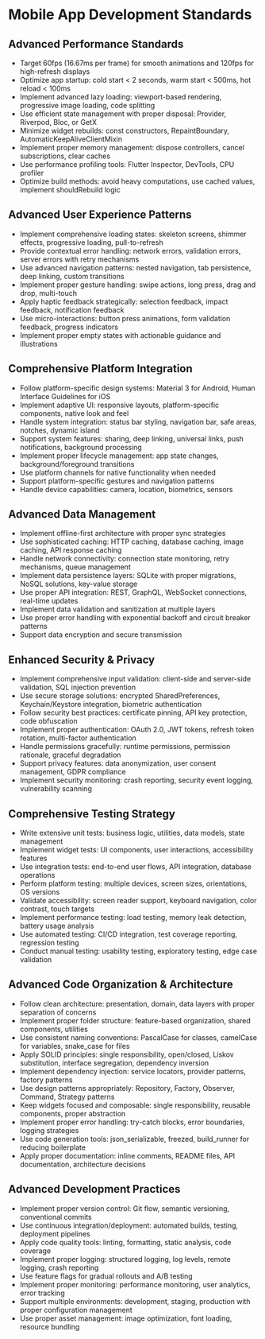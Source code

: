 # Mobile App Development Standards

## Advanced Performance Standards
- Target 60fps (16.67ms per frame) for smooth animations and 120fps for high-refresh displays
- Optimize app startup: cold start < 2 seconds, warm start < 500ms, hot reload < 100ms
- Implement advanced lazy loading: viewport-based rendering, progressive image loading, code splitting
- Use efficient state management with proper disposal: Provider, Riverpod, Bloc, or GetX
- Minimize widget rebuilds: const constructors, RepaintBoundary, AutomaticKeepAliveClientMixin
- Implement proper memory management: dispose controllers, cancel subscriptions, clear caches
- Use performance profiling tools: Flutter Inspector, DevTools, CPU profiler
- Optimize build methods: avoid heavy computations, use cached values, implement shouldRebuild logic

## Advanced User Experience Patterns
- Implement comprehensive loading states: skeleton screens, shimmer effects, progressive loading, pull-to-refresh
- Provide contextual error handling: network errors, validation errors, server errors with retry mechanisms
- Use advanced navigation patterns: nested navigation, tab persistence, deep linking, custom transitions
- Implement proper gesture handling: swipe actions, long press, drag and drop, multi-touch
- Apply haptic feedback strategically: selection feedback, impact feedback, notification feedback
- Use micro-interactions: button press animations, form validation feedback, progress indicators
- Implement proper empty states with actionable guidance and illustrations

## Comprehensive Platform Integration
- Follow platform-specific design systems: Material 3 for Android, Human Interface Guidelines for iOS
- Implement adaptive UI: responsive layouts, platform-specific components, native look and feel
- Handle system integration: status bar styling, navigation bar, safe areas, notches, dynamic island
- Support system features: sharing, deep linking, universal links, push notifications, background processing
- Implement proper lifecycle management: app state changes, background/foreground transitions
- Use platform channels for native functionality when needed
- Support platform-specific gestures and navigation patterns
- Handle device capabilities: camera, location, biometrics, sensors

## Advanced Data Management
- Implement offline-first architecture with proper sync strategies
- Use sophisticated caching: HTTP caching, database caching, image caching, API response caching
- Handle network connectivity: connection state monitoring, retry mechanisms, queue management
- Implement data persistence layers: SQLite with proper migrations, NoSQL solutions, key-value storage
- Use proper API integration: REST, GraphQL, WebSocket connections, real-time updates
- Implement data validation and sanitization at multiple layers
- Use proper error handling with exponential backoff and circuit breaker patterns
- Support data encryption and secure transmission

## Enhanced Security & Privacy
- Implement comprehensive input validation: client-side and server-side validation, SQL injection prevention
- Use secure storage solutions: encrypted SharedPreferences, Keychain/Keystore integration, biometric authentication
- Follow security best practices: certificate pinning, API key protection, code obfuscation
- Implement proper authentication: OAuth 2.0, JWT tokens, refresh token rotation, multi-factor authentication
- Handle permissions gracefully: runtime permissions, permission rationale, graceful degradation
- Support privacy features: data anonymization, user consent management, GDPR compliance
- Implement security monitoring: crash reporting, security event logging, vulnerability scanning

## Comprehensive Testing Strategy
- Write extensive unit tests: business logic, utilities, data models, state management
- Implement widget tests: UI components, user interactions, accessibility features
- Use integration tests: end-to-end user flows, API integration, database operations
- Perform platform testing: multiple devices, screen sizes, orientations, OS versions
- Validate accessibility: screen reader support, keyboard navigation, color contrast, touch targets
- Implement performance testing: load testing, memory leak detection, battery usage analysis
- Use automated testing: CI/CD integration, test coverage reporting, regression testing
- Conduct manual testing: usability testing, exploratory testing, edge case validation

## Advanced Code Organization & Architecture
- Follow clean architecture: presentation, domain, data layers with proper separation of concerns
- Implement proper folder structure: feature-based organization, shared components, utilities
- Use consistent naming conventions: PascalCase for classes, camelCase for variables, snake_case for files
- Apply SOLID principles: single responsibility, open/closed, Liskov substitution, interface segregation, dependency inversion
- Implement dependency injection: service locators, provider patterns, factory patterns
- Use design patterns appropriately: Repository, Factory, Observer, Command, Strategy patterns
- Keep widgets focused and composable: single responsibility, reusable components, proper abstraction
- Implement proper error handling: try-catch blocks, error boundaries, logging strategies
- Use code generation tools: json_serializable, freezed, build_runner for reducing boilerplate
- Apply proper documentation: inline comments, README files, API documentation, architecture decisions

## Advanced Development Practices
- Implement proper version control: Git flow, semantic versioning, conventional commits
- Use continuous integration/deployment: automated builds, testing, deployment pipelines
- Apply code quality tools: linting, formatting, static analysis, code coverage
- Implement proper logging: structured logging, log levels, remote logging, crash reporting
- Use feature flags for gradual rollouts and A/B testing
- Implement proper monitoring: performance monitoring, user analytics, error tracking
- Support multiple environments: development, staging, production with proper configuration management
- Use proper asset management: image optimization, font loading, resource bundling